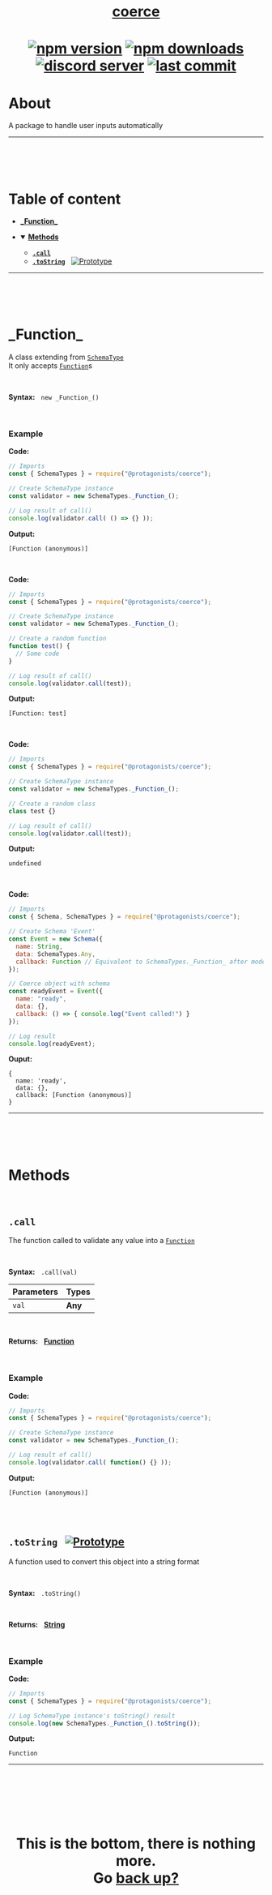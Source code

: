 <div id="top" align="center">

<h1><a href="https://github.com/ThePywon/coerce">coerce</a><h1>

[![npm version](https://img.shields.io/npm/v/@protagonists/coerce)](https://github.com/ThePywon/coerce)
[![npm downloads](https://img.shields.io/npm/dt/@protagonists/coerce)](https://github.com/ThePywon/coerce)
[![discord server](https://img.shields.io/discord/937758194736955443?logo=discord&logoColor=white)](https://discord.gg/cwhj3EgqGP)
[![last commit](https://img.shields.io/github/last-commit/ThePywon/coerce)](https://github.com/ThePywon/coerce)

</div>


# About

A package to handle user inputs automatically

---

<br/><br/><br/>

# Table of content

* [**\_Function\_**](#function)

* <details open><summary><a href="#methods"><b>Methods</b></a></summary>
  <p>

  * [**`.call`**](#call)
  * [**`.toString`**](#tostring) &nbsp; [![Prototype](https://shields.io/badge/-Prototype-orange)](https://javascript.info/prototype-inheritance)
    
  </p>
</details>

---

<br/><br/><br/>



<a id="function"></a>

# \_Function\_

A class extending from [`SchemaType`](https://github.com/ThePywon/coerce/blob/main/documentation/SchemaType.md)  
It only accepts [`Function`](https://javascript.info/function-basics)s

<br/>

**Syntax:** &nbsp; `new _Function_()`

<br/>

### **Example**

**Code:**

```js
// Imports
const { SchemaTypes } = require("@protagonists/coerce");

// Create SchemaType instance
const validator = new SchemaTypes._Function_();

// Log result of call()
console.log(validator.call( () => {} ));
```

**Output:**

```
[Function (anonymous)]
```

<br/>

**Code:**

```js
// Imports
const { SchemaTypes } = require("@protagonists/coerce");

// Create SchemaType instance
const validator = new SchemaTypes._Function_();

// Create a random function
function test() {
  // Some code
}

// Log result of call()
console.log(validator.call(test));
```

**Output:**

```
[Function: test]
```

<br/>

**Code:**

```js
// Imports
const { SchemaTypes } = require("@protagonists/coerce");

// Create SchemaType instance
const validator = new SchemaTypes._Function_();

// Create a random class
class test {}

// Log result of call()
console.log(validator.call(test));
```

**Output:**

```
undefined
```

<br/>

**Code:**

```js
// Imports
const { Schema, SchemaTypes } = require("@protagonists/coerce");

// Create Schema 'Event'
const Event = new Schema({
  name: String,
  data: SchemaTypes.Any,
  callback: Function // Equivalent to SchemaTypes._Function_ after model is created
});

// Coerce object with schema
const readyEvent = Event({
  name: "ready",
  data: {},
  callback: () => { console.log("Event called!") }
});

// Log result
console.log(readyEvent);
```

**Ouput:**

```
{
  name: 'ready',
  data: {},
  callback: [Function (anonymous)]
}
```

---

<br/><br/><br/>

# Methods

<br/>

## `.call`

The function called to validate any value into a [`Function`](https://javascript.info/function-basics)

<br/>

**Syntax:** &nbsp; `.call(val)`

|**Parameters**|**Types**|
|-|-|
|`val`|**Any**|

<br/>

**Returns:** &nbsp; [**Function**](https://javascript.info/function-basics)

<br/>

### **Example**

**Code:**

```js
// Imports
const { SchemaTypes } = require("@protagonists/coerce");

// Create SchemaType instance
const validator = new SchemaTypes._Function_();

// Log result of call()
console.log(validator.call( function() {} ));
```

**Output:**

```
[Function (anonymous)]
```

<br/><br/>

<a id="tostring"></a>

## `.toString` &nbsp; [![Prototype](https://shields.io/badge/-Prototype-orange)](https://javascript.info/prototype-inheritance)

A function used to convert this object into a string format

<br/>

**Syntax:** &nbsp; `.toString()`

<br/>

**Returns:** &nbsp; [**String**](https://javascript.info/string)

<br/>

### **Example**

**Code:**

```js
// Imports
const { SchemaTypes } = require("@protagonists/coerce");

// Log SchemaType instance's toString() result
console.log(new SchemaTypes._Function_().toString());
```

**Output:**

```
Function
```

---

<br/><br/><br/><br/><br/>

<h1 align="center">This is the bottom, there is nothing more.<br/>
Go <a href="#top">back up?</a></h1>
